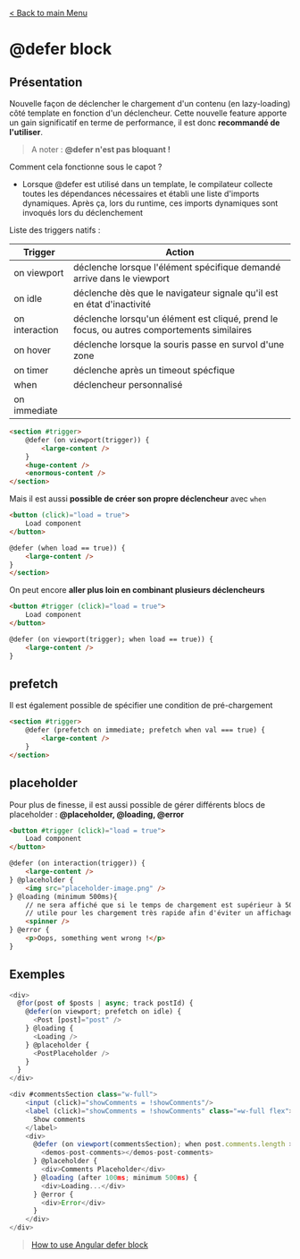 [< Back to main Menu](https://github.com/gsoulie/angular-resources/blob/master/ng-sheet.md)    

# @defer block

## Présentation

Nouvelle façon de déclencher le chargement d'un contenu (en lazy-loading) côté template en fonction d'un déclencheur. Cette nouvelle feature apporte un gain significatif en terme de performance, il est donc **recommandé de l'utiliser**.

> A noter : **@defer n'est pas bloquant !**

Comment cela fonctionne sous le capot ? 
- Lorsque @defer est utilisé dans un template, le compilateur collecte toutes les dépendances nécessaires et établi une liste d'imports dynamiques. Après ça, lors du runtime, ces imports dynamiques sont invoqués lors du déclenchement

Liste des triggers natifs :

|Trigger|Action|
|-|-|
|on viewport|déclenche lorsque l'élément spécifique demandé arrive dans le viewport|
|on idle|déclenche dès que le navigateur signale qu'il est en état d'inactivité| 
|on interaction|déclenche lorsqu'un élément est cliqué, prend le focus, ou autres comportements similaires|
|on hover|déclenche lorsque la souris passe en survol d'une zone|
|on timer|déclenche après un timeout spécfique|
|when|déclencheur personnalisé|
|on immediate||

````html
<section #trigger>
	@defer (on viewport(trigger)) {
		<large-content />
	}
	<huge-content />
	<enormous-content />
</section>
````

Mais il est aussi **possible de créer son propre déclencheur** avec ````when````

````html
<button (click)="load = true">
	Load component
</button>

@defer (when load == true)) {
	<large-content />
}
</section>
````

On peut encore **aller plus loin en combinant plusieurs déclencheurs**

````html
<button #trigger (click)="load = true">
	Load component
</button>

@defer (on viewport(trigger); when load == true)) {
	<large-content />
}
````

## prefetch

Il est également possible de spécifier une condition de pré-chargement

````html
<section #trigger>
	@defer (prefetch on immediate; prefetch when val === true) {
		<large-content />
	}
</section>
````

## placeholder 

Pour plus de finesse, il est aussi possible de gérer différents blocs de placeholder : **@placeholder, @loading, @error**

````html
<button #trigger (click)="load = true">
	Load component
</button>

@defer (on interaction(trigger)) {
	<large-content />
} @placeholder {
	<img src="placeholder-image.png" />
} @loading (minimum 500ms){
    // ne sera affiché que si le temps de chargement est supérieur à 500ms,
    // utile pour les chargement très rapide afin d'éviter un affichage inutile
	<spinner />
} @error {
	<p>Oops, something went wrong !</p>
}
````

## Exemples

````typescript
<div>
  @for(post of $posts | async; track postId) {
    @defer(on viewport; prefetch on idle) {
      <Post [post]="post" />
    } @loading {
      <Loading />
    } @placeholder {
      <PostPlaceholder />
    }
  }
</div>
````

````typescript
<div #commentsSection class="w-full">
    <input (click)="showComments = !showComments"/>
    <label (click)="showComments = !showComments" class="=w-full flex">
      Show comments
    </label>
    <div>
      @defer (on viewport(commentsSection); when post.comments.length > 0) {
        <demos-post-comments></demos-post-comments>
      } @placeholder {
        <div>Comments Placeholder</div>
      } @loading (after 100ms; minimum 500ms) {
        <div>Loading...</div>
      } @error {
        <div>Error</div>
      }
    </div>
</div>
````

> [How to use Angular defer block](https://angular.love/en/2024/04/08/how-to-use-angulars-defer-block-to-improve-performance/?utm_source=twitter&utm_medium=newsfeed&utm_campaign=artykul-defer-blok&utm_term=en)
